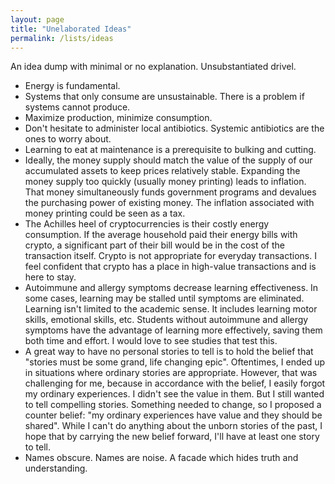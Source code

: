```yaml
---
layout: page
title: "Unelaborated Ideas"
permalink: /lists/ideas
---
```


An idea dump with minimal or no explanation. Unsubstantiated drivel.

* Energy is fundamental.
* Systems that only consume are unsustainable. There is a problem if systems cannot produce.
* Maximize production, minimize consumption.
* Don't hesitate to administer local antibiotics. Systemic antibiotics are the ones to worry about.
* Learning to eat at maintenance is a prerequisite to bulking and cutting.
* Ideally, the money supply should match the value of the supply of our accumulated assets to keep prices relatively stable. Expanding the money supply too quickly (usually money printing) leads to inflation. That money simultaneously funds government programs and devalues the purchasing power of existing money. The inflation associated with money printing could be seen as a tax.
* The Achilles heel of cryptocurrencies is their costly energy consumption. If the average household paid their energy bills with crypto, a significant part of their bill would be in the cost of the transaction itself. Crypto is not appropriate for everyday transactions. I feel confident that crypto has a place in high-value transactions and is here to stay.
* Autoimmune and allergy symptoms decrease learning effectiveness. In some cases, learning may be stalled until symptoms are eliminated. Learning isn't limited to the academic sense. It includes learning motor skills, emotional skills, etc. Students without autoimmune and allergy symptoms have the advantage of learning more effectively, saving them both time and effort. I would love to see studies that test this.
* A great way to have no personal stories to tell is to hold the belief that "stories must be some grand, life changing epic". Oftentimes, I ended up in situations where ordinary stories are appropriate. However, that was challenging for me, because in accordance with the belief, I easily forgot my ordinary experiences. I didn't see the value in them. But I still wanted to tell compelling stories. Something needed to change, so I proposed a counter belief: "my ordinary experiences have value and they should be shared". While I can't do anything about the unborn stories of the past, I hope that by carrying the new belief forward, I'll have at least one story to tell.
* Names obscure. Names are noise. A facade which hides truth and understanding.